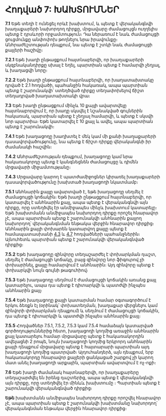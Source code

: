 # Հոդված 7: ԽԱԽՏՈՒՄՆԵՐ

**7.1** Եթե տեղի է ունեցել որևէ խախտում, և պետք է վերականգնվի խաղաքարերի նախորդող դիրքը, մրցավարը ժամացույցն ուղղելիս պետք է դրսևորի որջամտություն։ Դա ներառում է նաև ժամացույցի ցուցմունքը անփոփոխ թողնելու նրա իրավունքը։ Անհրաժեշտության դեպքում, նա պետք է շտկի նաև ժամացույցի քայլերի հաշիվը։

**7.2.1** Եթե խաղի ընթացքում հայտնաբերվի, որ խաղաքարերի սկզբնականդիրքը սխալ է եղել, պարտիան պետք է համարվի չեղյալ, և խաղացվի նորը։

**7.2.2** Եթե խաղի ընթացքում հայտնաբերվի, որ խաղատախտակը դրված է 2.1 հոդվածի, պահանջին հակառակ, ապա պարտիան պետք է շարունակվի՝ ստեղծված դիրքը տեղափոխելով ճիշտ տեղադրված խաղատախտակի վրա։

**7.3** Եթե խաղի ընթացքում մինչև 10 քայլի ավարտվելը հայտնաբորվում է, որ խաղը սկսվել է նշանակված գույներին հակառակ, պարտիան պետք է չեղյալ համարվի, և պետք է սկսվի նոր պարտիա։ Եթե կատարվել է 10 քայլ և ավել, ապա պարտիան պետք է շարունակվի։

**7.4.1** Եթե խաղացողը խաղխտել է մեկ կամ մի քանի խաղաքարերի դասավորվածությունը, նա պետք է ճիշտ դիրքը վերականգնի իր ժամանակի հաշվին։

**7.4.2** Անհրաժեշտության դեպքում, խաղացողը կամ նրա հակառակորդը պետք է կանգնեցնեն ժամացույցը և դիմեն մրցավարի միջամտությանը։

**7.4.3** Մրցավարը կարող է պատժամիջոցներ կիրառել խաղաքարերի դասավորվածությունը խախտած խաղացողի նկատմամբ։

**7.5.1** Անհնարին քայլը ավարտված է, եթե խաղացողը սեղմել է ժամացույցի կոճակին։ Եթե խաղի ընթացքում հայտնաբերվի, որ կատարվել է անհնարին քայլ, ապա պետք է վերականգնվի այն դիրքը, որը ստեղծվել էր անմիջապես մինչև խախտում կատարելը։ Եթե խախտմանն անմիջապես նախորդող դիրքը որոշել հնարավոր չէ, ապա պարտիան պետք է շարունակվի անհնարին քայլող նախորդող՝ վերականգնման ենթակա վերջին հնարավոր դիրքից։ Անհնարին քայլի փոխարեն կատարվող քայլը պետք է համապատասխանի [4.3](./article4#4.3) և [4.7](./article4#4.7) հոդվածների պահանջներին։ Այնուհետև պարտիան պետք է շարունակվի վերականգնված դիրքից։

**7.5.2** Եթե խաղացողը զինվորը տեղաշարժել է փոխարկման դաշտ, սեղմել է ժամացույցի կոճակը, բայց զինվորը նոր ֆիգուրով չի փոխարինել, քայլը համարվում է անհնարին։ Այդ զինվորը պետք է փոխարկվի նույն գույնի թագուհիով։

**7.5.3** Եթե խաղացողը սեղմում է ժամացույցի կոճակին առանց քայլ կատարելու, ապա դա պետք է դիտարկվի և պատժվի ինչպես անհնարին քայլ։

**7.5.4** Եթե խաղացողը քայլի կատարման համար օգտագործում է երկու ձեռքն էլ (օրինակ՝ փոխատեղման, խաղաքար վերցնելու կամ զինվորի փոխարկման դեպքում) և սեղմում է ժամացույցի կոճակին, դա պետք է դիտարկվի և պատժվի ինչպես անհնարին քայլ։

**7.5.5** Հոդվածներ 7.5.1, 7.5.2, 7.5.3 կամ 7.5.4 համաձայն կատարված գործողություններից հետո, խաղացողի կողմից առաջին անհնարին քայլ կատարելու համար մրցավարը պետք է հակառակորդին ավելացնի 2 րոպե, նույն խաղացողի կողմից երկրորդ անհնարին քայլի դեպքում մրցավարը պետք է հայտարարի պարտիան այդ խաղացողի կողմից պատրված։ Այդուհանդերձ, այն դեպքում, երբ հակառակորդը հնարավոր քայլերի ցանկացած շարքով չի կարող մատ անել խաղացողի արքային, պարտիան ավարտվում է ոչ-ոքի։

**7.6** Եթե խաղի ժամանակ հայտնաբերվի, որ խաղաքարերը տեղաշարժվել են իրենց դաշտերից, ապա պետք է վերականգնվի այն դիրքը, որը ստեղծվել էր մինևև խախտումը ։ Պարտիան պետք է շարունակվի վերականգնված դիրքից։

**Եթե** խախտմանն անմիջապես նախորդող դիրքը որոշվել հնարավոր չէ, ապա պարտիան պետք է շարունակվի խախտմանը նախորդող՝ վերականգնման ենթակա վերջին հնարավոր դիրքից։
